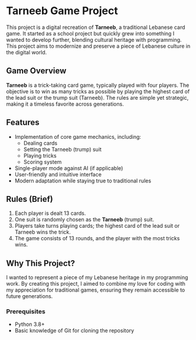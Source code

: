 # Tarneeb Game Project

This project is a digital recreation of **Tarneeb**, a traditional Lebanese card game. It started as a school project but quickly grew into something I wanted to develop further, blending cultural heritage with programming. This project aims to modernize and preserve a piece of Lebanese culture in the digital world.

## Game Overview
**Tarneeb** is a trick-taking card game, typically played with four players. The objective is to win as many tricks as possible by playing the highest card of the lead suit or the trump suit (Tarneeb). The rules are simple yet strategic, making it a timeless favorite across generations.

## Features
- Implementation of core game mechanics, including:
  - Dealing cards
  - Setting the Tarneeb (trump) suit
  - Playing tricks
  - Scoring system
- Single-player mode against AI (if applicable)
- User-friendly and intuitive interface
- Modern adaptation while staying true to traditional rules

## Rules (Brief)
1. Each player is dealt 13 cards.
2. One suit is randomly chosen as the **Tarneeb** (trump) suit.
3. Players take turns playing cards; the highest card of the lead suit or Tarneeb wins the trick.
4. The game consists of 13 rounds, and the player with the most tricks wins.

## Why This Project?
I wanted to represent a piece of my Lebanese heritage in my programming work. By creating this project, I aimed to combine my love for coding with my appreciation for traditional games, ensuring they remain accessible to future generations.

### Prerequisites
- Python 3.8+
- Basic knowledge of Git for cloning the repository

